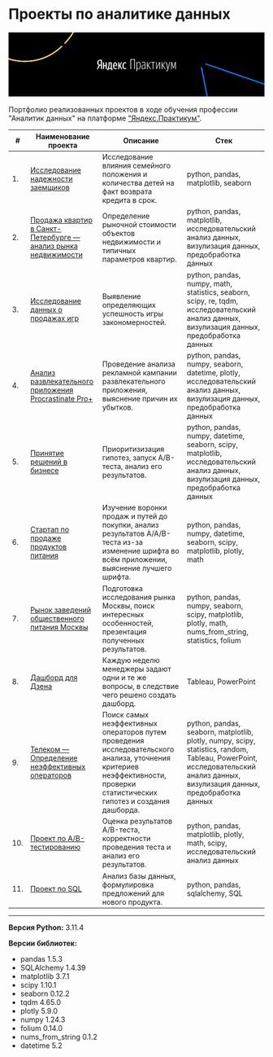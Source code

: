 # Проекты по аналитике данных

[![Яндекс.Практикум](https://github.com/F-Sergei/Yandex.Practicum_profile/blob/main/Logo_-_Yandex.Practicum.jpeg)](https://praktikum.yandex.ru/)

Портфолио реализованных проектов в ходе обучения профессии "Аналитик данных" на платформе ["Яндекс.Практикум"](https://praktikum.yandex.ru/). 


| #    | Наименование проекта                | Описание                                                     | Стек                                                         |
| ---- | ------------------------------------------------------------ | ------------------------------------------------------------ | ------------------------------------------------------------ |
| 1.   | [Исследование надежности заемщиков](https://github.com/F-Sergei/Yandex.Practicum_profile/blob/main/01.%20Исследование%20надежности%20заемщиков%20(Предобработка%20данных)) | Исследование влияния семейного положения и количества детей на факт возврата кредита в срок. | python, pandas, matplotlib, seaborn       |
| 2.   | [Продажа квартир в Санкт-Петербурге — анализ рынка недвижимости](https://github.com/F-Sergei/Yandex.Practicum_profile/tree/main/02.%20Продажа%20квартир%20в%20Санкт-Петербурге%20—%20анализ%20рынка%20недвижимости) | Определение рыночной стоимости объектов недвижимости и типичных параметров квартир. | python, pandas, matplotlib, исследовательский анализ данных, визулизация данных, предобработка данных |
| 3.   | [Исследование данных о продажах игр](https://github.com/F-Sergei/Yandex.Practicum_profile/tree/main/03.%20Исследование%20данных%20о%20продажах%20игр%20(Сборный%20проект%201)) | Выявление определяющих успешность игры закономерностей. | python, pandas, numpy, math, statistics, seaborn, scipy, re, tqdm, исследовательский анализ данных, визулизация данных, предобработка данных |
| 4.   | [Анализ развлекательного приложения Procrastinate Pro+](https://github.com/F-Sergei/Yandex.Practicum_profile/tree/main/04.%20Анализ%20развлекательного%20приложения%20Procrastinate%20Pro%2B) | Проведение анализа рекламной кампании развлекательного приложения, выяснение причин их убытков. | python, pandas, numpy, seaborn, datetime, plotly, исследовательский анализ данных, визулизация данных, предобработка данных |
| 5.   | [Принятие решений в бизнесе](https://github.com/F-Sergei/Yandex.Practicum_profile/tree/main/05.%20Принятие%20решений%20в%20бизнесе) | Приоритизизация гипотез, запуск A/B-теста, анализ его результатов. | python, pandas, numpy, datetime, seaborn, scipy, matplotlib, исследовательский анализ данных, визулизация данных, предобработка данных |
| 6.   | [Стартап по продаже продуктов питания](https://github.com/F-Sergei/Yandex.Practicum_profile/tree/main/06.%20Стартап%20по%20продаже%20продуктов%20питания) | Изучение воронки продаж и путей до покупки, анализ результатов A/A/B-теста из-за изменение шрифта во всём приложении, выяснение лучшего шрифта. | python, pandas, numpy, datetime, seaborn, scipy, matplotlib, plotly, math |
| 7.   | [Рынок заведений общественного питания Москвы](https://github.com/F-Sergei/Yandex.Practicum_profile/tree/main/07.%20Рынок%20заведений%20общественного%20питания%20Москвы) | Подготовка исследования рынка Москвы, поиск интересных особенностей, презентация полученных результатов. | python, pandas, numpy, seaborn, scipy, matplotlib, plotly, math, nums_from_string, statistics, folium |
| 8.   | [Дашборд для Дзена](https://github.com/F-Sergei/Yandex.Practicum_profile/tree/main/08.%20Дашборд) | Каждую неделю менеджеры задают одни и те же вопросы, в следствие чего решено создать дашборд. | Tableau, PowerPoint |
| 9.   | [Телеком — Определение неэффективных операторов](https://github.com/F-Sergei/Yandex.Practicum_profile/tree/main/09.%20Телеком%20—%20Определение%20неэффективных%20операторов) | Поиск самых неэффективных операторов путем проведения исследовательского анализа, уточнения критериев неэффективности, проверки статистических гипотез и создания дашборда. | python, pandas, seaborn, matplotlib, plotly, numpy, scipy, statistics, random, Tableau, PowerPoint, исследовательский анализ данных, визулизация данных, предобработка данных |
| 10.   | [Проект по А/B-тестированию](https://github.com/F-Sergei/Yandex.Practicum_profile/tree/main/10.%20Проект%20по%20АB-тестированию) | Оценка результатов A/B-теста, корректности проведения теста и анализ его результатов. |  python, pandas, matplotlib, plotly, math, scipy, исследовательский анализ данных |
| 11.   | [Проект по SQL](https://github.com/F-Sergei/Yandex.Practicum_profile/tree/main/11.%20Проект%20по%20SQL) | Анализ базы данных, формулировка предложений для нового продукта. | python, pandas, sqlalchemy, SQL |

--------------
**Версия Python:** 3.11.4

**Версии библиотек:**
- pandas 1.5.3
- SQLAlchemy 1.4.39
- matplotlib 3.7.1
- scipy 1.10.1
- seaborn 0.12.2
- tqdm 4.65.0
- plotly 5.9.0
- numpy 1.24.3
- folium 0.14.0
- nums_from_string 0.1.2
- datetime 5.2